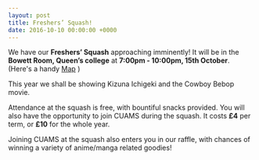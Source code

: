 ```yaml
---
layout: post
title: Freshers’ Squash!
date: 2016-10-10 00:00:00 +0000
---
```


We have our **Freshers’ Squash** approaching imminently! It will be in the **Bowett Room, Queen’s college** at **7:00pm - 10:00pm, 15th October**. (Here's a handy [Map](/assets/images/posts/bowett-room.jpg) ) 

This year we shall be showing Kizuna Ichigeki and the Cowboy Bebop movie.

Attendance at the squash is free, with bountiful snacks provided. You will also have the opportunity to join CUAMS during the squash. It costs **£4** per term, or **£10** for the whole year.

Joining CUAMS at the squash also enters you in our raffle, with chances of winning a variety of anime/manga related goodies!
